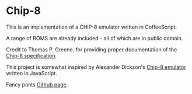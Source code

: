 Chip-8
======

This is an implementation of a CHIP-8 emulator written in CoffeeScript.

A range of ROMS are already included - all of which are in public domain.

Credit to Thomas P. Greene. for providing proper documentation of the [Chip-8
specification](http://devernay.free.fr/hacks/chip8/C8TECH10.HTM).

This project is somewhat inspired by Alexander Dickson's
[Chip-8 emulator](https://github.com/alexanderdickson/Chip-8-Emulator) written
in JavaScript.

Fancy pants [Github page](http://dragonwasrobot.github.io/chip-8/).

